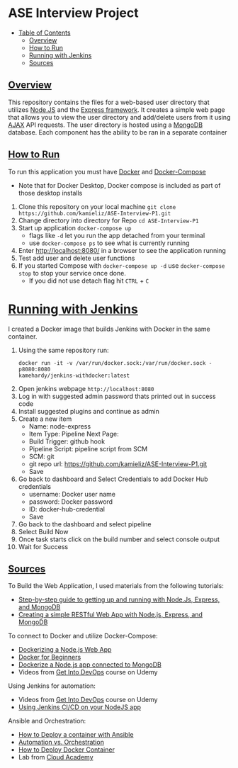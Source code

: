  # ASE Interview Project

- [Table of Contents](#table-of-contents)
  * [Overview](#overview)
  * [How to Run](#how-to-run)
  * [Running with Jenkins](#running-with-jenkins)
  * [Sources](#sources)
   
  
## [Overview](#overview)
This repository contains the files for a web-based user directory that utilizes [Node.JS](https://www.w3schools.com/nodejs/nodejs_intro.asp) and the [Express framework](https://expressjs.com/). It creates a simple web page that allows you to view the user directory and add/delete users from it using [AJAX](https://www.w3schools.com/whatis/whatis_ajax.asp) API requests. The user directory is hosted using a [MongoDB](https://www.mongodb.com/what-is-mongodb) database. Each component has the ability to be ran in a separate container 
  
   
## [How to Run](#how-to-run)
To run this application you must have [Docker](https://docs.docker.com/install/) and [Docker-Compose](https://docs.docker.com/compose/install/)
- Note that for Docker Desktop, Docker compose is included as part of those desktop installs
1. Clone this repository on your local machine
`git clone https://github.com/kamieliz/ASE-Interview-P1.git`
2. Change directory into directory for Repo
`cd ASE-Interview-P1`
3. Start up application
`docker-compose up`
	- flags like `-d` let you run the app detached from your terminal
	- use `docker-compose ps` to see what is currently running
4. Enter [http://localhost:8080/](http://localhost:8080/) in a browser to see the application running
5. Test add user and delete user functions
6. If you started Compose with `docker-compose up -d` use `docker-compose stop` to stop your service once done.
	- If you did not use detach flag hit `CTRL` + `C`

# [Running with Jenkins](#running-with-jenkins)

I created a Docker image that builds Jenkins with Docker in the same container.
1. Using the same repository run:
	```
	docker run -it -v /var/run/docker.sock:/var/run/docker.sock -p8080:8080 
	kamehardy/jenkins-withdocker:latest
	```
2. Open jenkins webpage `http://localhost:8080`
3. Log in with suggested admin password thats printed out in success code
4. Install suggested plugins and continue as admin
5. Create a new item
	- Name: node-express
	- Item Type: Pipeline
	Next Page:
	- Build Trigger: github hook
	- Pipeline Script: pipeline script from SCM
	- SCM: git
	- git repo url: https://github.com/kamieliz/ASE-Interview-P1.git
	- Save
6. Go back to dashboard and Select Credentials to add Docker Hub credentials
	- username: Docker user name
	- password: Docker password
	- ID: docker-hub-credential
	- Save
7. Go back to the dashboard and select pipeline 
8. Select Build Now
9. Once task starts click on the build number and select console output
10. Wait for Success


## [Sources](#sources)
To Build the Web Application, I used materials from the following tutorials:
- [Step-by-step guide to getting up and running with Node.Js, Express, and MongoDB](https://closebrace.com/tutorials/2017-03-02/the-dead-simple-step-by-step-guide-for-front-end-developers-to-getting-up-and-running-with-nodejs-express-and-mongodb)
- [Creating a simple RESTful Web App with Node.js, Express, and MongoDB](https://closebrace.com/tutorials/2017-03-02/creating-a-simple-restful-web-app-with-nodejs-express-and-mongodb)

To connect to Docker and utilize Docker-Compose:
- [Dockerizing a Node.js Web App](https://nodejs.org/de/docs/guides/nodejs-docker-webapp/)
- [Docker for Beginners](https://docker-curriculum.com/)
- [Dockerize a Node.js app connected to MongoDB](https://docker-curriculum.com/)
- Videos from [Get Into DevOps](https://www.udemy.com/course/devops-masterclass/) course on Udemy

Using Jenkins for automation:
- Videos from [Get Into DevOps](https://www.udemy.com/course/devops-masterclass/) course on Udemy
- [Using Jenkins CI/CD on your NodeJS app](https://blog.harveydelaney.com/jenkins-build-test-deploy-node-app/)

Ansible and Orchestration:
- [How to Deploy a container with Ansible](https://www.techrepublic.com/article/how-to-deploy-a-container-with-ansible/)
- [Automation vs. Orchestration](https://www.burwood.com/blog-archive/automation-vs-orchestration-whats-the-difference)
- [How to Deploy Docker Container](https://www.codementor.io/@mamytianarakotomalala/how-to-deploy-docker-container-with-ansible-on-debian-8-mavm48kw0)
- Lab from [Cloud Academy](https://cloudacademy.com/lab/getting-started-ansible/)





 